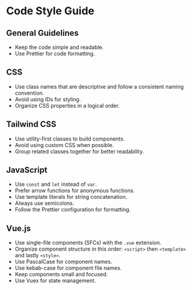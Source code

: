# Code Style Guide
## General Guidelines
- Keep the code simple and readable.
- Use Prettier for code formatting.
## CSS
- Use class names that are descriptive and follow a consistent naming convention.
- Avoid using IDs for styling.
- Organize CSS properties in a logical order.
## Tailwind CSS
- Use utility-first classes to build components.
- Avoid using custom CSS when possible.
- Group related classes together for better readability.
## JavaScript
- Use `const` and `let` instead of `var`.
- Prefer arrow functions for anonymous functions.
- Use template literals for string concatenation.
- Always use semicolons.
- Follow the Prettier configuration for formatting.
## Vue.js
- Use single-file components (SFCs) with the `.vue` extension.
- Organize component structure in this order: `<script>` then `<template>` and lastly `<style>`.
- Use PascalCase for component names.
- Use kebab-case for component file names.
- Keep components small and focused.
- Use Vuex for state management.